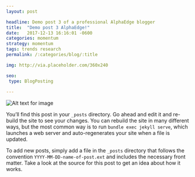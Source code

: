```yaml
---
layout: post

headline: Demo post 3 of a professional AlphaEdge blogger
title:  "Demo post 3 AlphaEdge!"
date:   2017-12-13 16:16:01 -0600
categories: momentum
strategy: momentum
tags: trends research
permalink: /:categories/blog/:title

img: http://via.placeholder.com/360x240

seo:
 type: BlogPosting
 
---
```



![Alt text for image](http://via.placeholder.com/1360x540 "Image Title Text 1")


You’ll find this post in your `_posts` directory. Go ahead and edit it and re-build the site to see your changes. You can rebuild the site in many different ways, but the most common way is to run `bundle exec jekyll serve`, which launches a web server and auto-regenerates your site when a file is updated.

To add new posts, simply add a file in the `_posts` directory that follows the convention `YYYY-MM-DD-name-of-post.ext` and includes the necessary front matter. Take a look at the source for this post to get an idea about how it works.